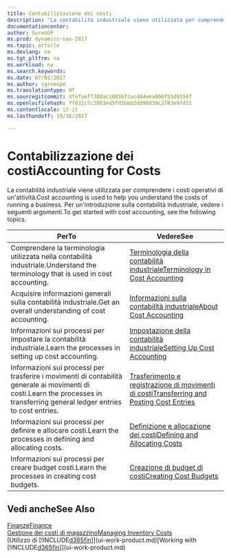 ```yaml
---
title: Contabilizzazione dei costi
description: "La contabilità industriale viene utilizzata per comprendere i costi operativi di un'attività. Per un'introduzione sulla contabilità industriale, vedere i seguenti argomenti."
documentationcenter: 
author: SorenGP
ms.prod: dynamics-nav-2017
ms.topic: article
ms.devlang: na
ms.tgt_pltfrm: na
ms.workload: na
ms.search.keywords: 
ms.date: 07/01/2017
ms.author: sgroespe
ms.translationtype: HT
ms.sourcegitcommit: 4fefaef7380ac10836fcac404eea006f55d8556f
ms.openlocfilehash: ff831c7c2983ed5fd5bbb2dd90d30c2783e97d31
ms.contentlocale: it-it
ms.lasthandoff: 10/16/2017

---
```

# <a name="accounting-for-costs"></a><span data-ttu-id="743fe-104">Contabilizzazione dei costi</span><span class="sxs-lookup"><span data-stu-id="743fe-104">Accounting for Costs</span></span>
<span data-ttu-id="743fe-105">La contabilità industriale viene utilizzata per comprendere i costi operativi di un'attività.</span><span class="sxs-lookup"><span data-stu-id="743fe-105">Cost accounting is used to help you understand the costs of running a business.</span></span> <span data-ttu-id="743fe-106">Per un'introduzione sulla contabilità industriale, vedere i seguenti argomenti.</span><span class="sxs-lookup"><span data-stu-id="743fe-106">To get started with cost accounting, see the following topics.</span></span>  

|<span data-ttu-id="743fe-107">Per</span><span class="sxs-lookup"><span data-stu-id="743fe-107">To</span></span>|<span data-ttu-id="743fe-108">Vedere</span><span class="sxs-lookup"><span data-stu-id="743fe-108">See</span></span>|  
|--------|---------|  
|<span data-ttu-id="743fe-109">Comprendere la terminologia utilizzata nella contabilità industriale.</span><span class="sxs-lookup"><span data-stu-id="743fe-109">Understand the terminology that is used in cost accounting.</span></span>|[<span data-ttu-id="743fe-110">Terminologia della contabilità industriale</span><span class="sxs-lookup"><span data-stu-id="743fe-110">Terminology in Cost Accounting</span></span>](finance-terminology-in-cost-accounting.md)|  
|<span data-ttu-id="743fe-111">Acquisire informazioni generali sulla contabilità industriale.</span><span class="sxs-lookup"><span data-stu-id="743fe-111">Get an overall understanding of cost accounting.</span></span>|[<span data-ttu-id="743fe-112">Informazioni sulla contabilità industriale</span><span class="sxs-lookup"><span data-stu-id="743fe-112">About Cost Accounting</span></span>](finance-about-cost-accounting.md)|  
|<span data-ttu-id="743fe-113">Informazioni sui processi per impostare la contabilità industriale.</span><span class="sxs-lookup"><span data-stu-id="743fe-113">Learn the processes in setting up cost accounting.</span></span>|[<span data-ttu-id="743fe-114">Impostazione della contabilità industriale</span><span class="sxs-lookup"><span data-stu-id="743fe-114">Setting Up Cost Accounting</span></span>](finance-set-up-cost-accounting.md)|  
|<span data-ttu-id="743fe-115">Informazioni sui processi per trasferire i movimenti di contabilità generale ai movimenti di costi.</span><span class="sxs-lookup"><span data-stu-id="743fe-115">Learn the processes in transferring general ledger entries to cost entries.</span></span>|[<span data-ttu-id="743fe-116">Trasferimento e registrazione di movimenti di costi</span><span class="sxs-lookup"><span data-stu-id="743fe-116">Transferring and Posting Cost Entries</span></span>](finance-transfer-and-post-cost-entries.md)|  
|<span data-ttu-id="743fe-117">Informazioni sui processi per definire e allocare costi.</span><span class="sxs-lookup"><span data-stu-id="743fe-117">Learn the processes in defining and allocating costs.</span></span>|[<span data-ttu-id="743fe-118">Definizione e allocazione dei costi</span><span class="sxs-lookup"><span data-stu-id="743fe-118">Defining and Allocating Costs</span></span>](finance-define-and-allocate-costs.md)|  
|<span data-ttu-id="743fe-119">Informazioni sui processi per creare budget costi.</span><span class="sxs-lookup"><span data-stu-id="743fe-119">Learn the processes in creating cost budgets.</span></span>|[<span data-ttu-id="743fe-120">Creazione di budget di costi</span><span class="sxs-lookup"><span data-stu-id="743fe-120">Creating Cost Budgets</span></span>](finance-create-cost-budgets.md)|  

## <a name="see-also"></a><span data-ttu-id="743fe-121">Vedi anche</span><span class="sxs-lookup"><span data-stu-id="743fe-121">See Also</span></span>  
[<span data-ttu-id="743fe-122">Finanze</span><span class="sxs-lookup"><span data-stu-id="743fe-122">Finance</span></span>](finance.md)  
[<span data-ttu-id="743fe-123">Gestione dei costi di magazzino</span><span class="sxs-lookup"><span data-stu-id="743fe-123">Managing Inventory Costs</span></span>](finance-manage-inventory-costs.md)  
<span data-ttu-id="743fe-124">[Utilizzo di [!INCLUDE[d365fin](includes/d365fin_md.md)]](ui-work-product.md)</span><span class="sxs-lookup"><span data-stu-id="743fe-124">[Working with [!INCLUDE[d365fin](includes/d365fin_md.md)]](ui-work-product.md)</span></span>

